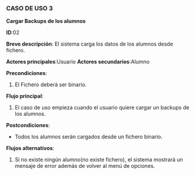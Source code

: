 ### CASO DE USO 3

**Cargar Backups de los alumnos**

**ID**:02

**Breve descripción**: El sistema carga los datos de los alumnos desde fichero.

**Actores principales**:Usuario
**Actores secundarios**:Alumno

**Precondiciones**:

1. El Fichero deberá ser binario.

**Flujo principal**:

1. El caso de uso empieza cuando el usuario quiere cargar un backups de los alumnos.

**Postcondiciones**:

* Todos los alumnos serán cargados desde un fichero binario.

**Flujos alternativos**:

1. Si no existe ningún alumno(no existe fichero), el sistema mostrará un mensaje de error además de volver al menú de opciones.
